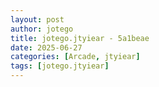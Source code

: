 ```yaml
---
layout: post
author: jotego
title: jotego.jtyiear - 5a1beae
date: 2025-06-27
categories: [Arcade, jtyiear]
tags: [jotego.jtyiear]
---
```


